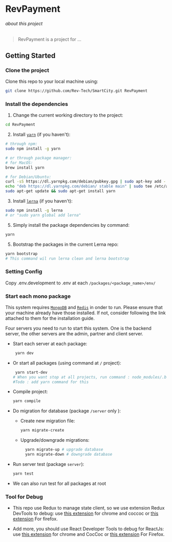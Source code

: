 # RevPayment

###### about this project

> RevPayment is a project for ...

## Getting Started

### Clone the project

Clone this repo to your local machine using:

```bash
git clone https://github.com/Rev-Tech/SmartCity.git RevPayment
```

### Install the dependencies

1. Change the current working directory to the project:

```bash
cd RevPayment
```

2. Install [`yarn`](https://github.com/yarnpkg/yarn) (if you haven't):

```bash
# through npm:
sudo npm install -g yarn

# or through package manager:
# for MacOS:
brew install yarn

# for Debian/Ubuntu:
curl -sS https://dl.yarnpkg.com/debian/pubkey.gpg | sudo apt-key add -
echo "deb https://dl.yarnpkg.com/debian/ stable main" | sudo tee /etc/apt/sources.list.d/yarn.list
sudo apt-get update && sudo apt-get install yarn
```

3. Install [`lerna`](https://github.com/lerna/lerna) (if you haven't):

```bash
sudo npm install -g lerna
# or "sudo yarn global add lerna"
```

5. Simply install the package dependencies by command:

```bash
yarn
```

5. Bootstrap the packages in the current Lerna repo:

```bash
yarn bootstrap
# This command wil run lerna clean and lerna bootstrap
```

### Setting Config

Copy .env.development to .env at each `/packages/<package_name>/env/`

### Start each mono package

This system requires [`MongoDB`](https://docs.mongodb.com/manual/installation/) and [`Redis`](https://redis.io/topics/quickstart) in onder to run. Please ensure that your machine already have those installed. If not, consider following the link attached to them for the installation guide.

Four servers you need to run to start this system. One is the backend server, the other servers are the admin, partner and client server.

- Start each server at each package:

  ```bash
   yarn dev
  ```

- Or start all packages (using command at `/` project):

  ```bash
   yarn start-dev
  # When you want stop at all projects, run command : node_modules/.bin/pm2 delete all
  #Todo : add yarn command for this
  ```

- Compile project:

  ```bash
  yarn compile
  ```

- Do migration for database (package `/server` only ):

  - Create new migration file:
    ```bash
    yarn migrate-create
    ```
  - Upgrade/downgrade migrations:

    ```bash
      yarn migrate-up # upgrade database
      yarn migrate-down # downgrade database
    ```

- Run server test (package `server`):

  ```bash
  yarn test
  ```

- We can also run test for all packages at root

### Tool for Debug

- This repo use Redux to manage state client, so we use extension Redux DevTools to debug: use [this extension](https://chrome.google.com/webstore/detail/redux-devtools/lmhkpmbekcpmknklioeibfkpmmfibljd) for chrome and coccoc or [this extension](https://addons.mozilla.org/en-US/firefox/addon/reduxdevtools/) For firefox.

- Add more, you should use React Developer Tools to debug for ReactJs: use [this extension](https://chrome.google.com/webstore/detail/react-developer-tools/fmkadmapgofadopljbjfkapdkoienihi) for chrome and CocCoc or [this extension](https://addons.mozilla.org/en-US/firefox/addon/react-devtools/) For Firefox.
